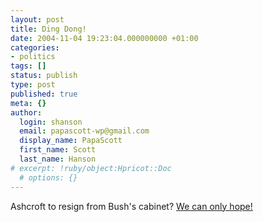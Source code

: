 ```yaml
---
layout: post
title: Ding Dong!
date: 2004-11-04 19:23:04.000000000 +01:00
categories:
- politics
tags: []
status: publish
type: post
published: true
meta: {}
author:
  login: shanson
  email: papascott-wp@gmail.com
  display_name: PapaScott
  first_name: Scott
  last_name: Hanson
# excerpt: !ruby/object:Hpricot::Doc
  # options: {}
---
```

<p>Ashcroft to resign from Bush's cabinet? <a title="BuzzMachine... by Jeff Jarvis" href="http://www.buzzmachine.com/archives/2004_11_04.html#008407">We can only hope!</a></p>
